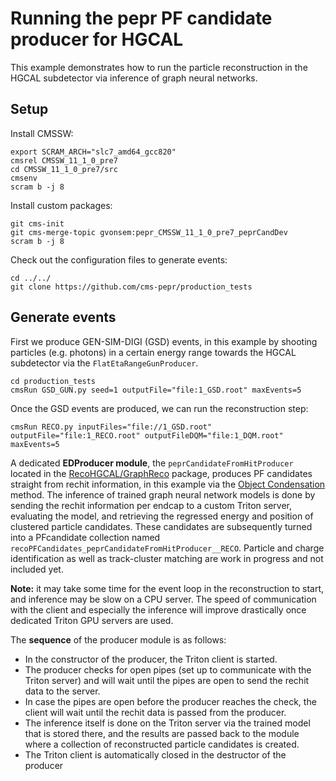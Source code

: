 # Running the pepr PF candidate producer for HGCAL

This example demonstrates how to run the particle reconstruction in the HGCAL subdetector via inference of graph neural networks. 

## Setup

Install CMSSW:
```
export SCRAM_ARCH="slc7_amd64_gcc820"
cmsrel CMSSW_11_1_0_pre7
cd CMSSW_11_1_0_pre7/src
cmsenv
scram b -j 8
```

Install custom packages: 
```
git cms-init
git cms-merge-topic gvonsem:pepr_CMSSW_11_1_0_pre7_peprCandDev
scram b -j 8
```

Check out the configuration files to generate events:
```
cd ../../
git clone https://github.com/cms-pepr/production_tests
```

## Generate events

First we produce GEN-SIM-DIGI (GSD) events, in this example by shooting particles (e.g. photons) 
in a certain energy range towards the HGCAL subdetector via the `FlatEtaRangeGunProducer`.
```
cd production_tests
cmsRun GSD_GUN.py seed=1 outputFile="file:1_GSD.root" maxEvents=5
```
Once the GSD events are produced, we can run the reconstruction step: 
```
cmsRun RECO.py inputFiles="file://1_GSD.root" outputFile="file:1_RECO.root" outputFileDQM="file:1_DQM.root" maxEvents=5
```
A dedicated **EDProducer module**, the `peprCandidateFromHitProducer` located 
in the [RecoHGCAL/GraphReco](https://github.com/gvonsem/cmssw/tree/pepr_CMSSW_11_1_0_pre7_peprCandDev/RecoHGCal/GraphReco) package, 
produces PF candidates straight from rechit information, in this example via the [Object Condensation](https://arxiv.org/abs/2002.03605v3) method. 
The inference of trained graph neural network models is done by sending the rechit information per endcap to a custom Triton server, evaluating the model, 
and retrieving the regressed energy and position of clustered particle candidates. 
These candidates are subsequently turned into a PFcandidate collection named `recoPFCandidates_peprCandidateFromHitProducer__RECO`. Particle and charge identification as well as track-cluster matching are work in progress and not included yet. 

**Note:** it may take some time for the event loop in the reconstruction to start, and inference may be slow on a CPU server. The speed of communication with the client and especially the inference will improve drastically once dedicated Triton GPU servers are used. 

The **sequence** of the producer module is as follows:
* In the constructor of the producer, the Triton client is started.
* The producer checks for open pipes (set up to communicate with the Triton server) and will wait until the pipes are open to send the rechit data to the server.
* In case the pipes are open before the producer reaches the check, the client will wait until the rechit data is passed from the producer.
* The inference itself is done on the Triton server via the trained model that is stored there, and the results are passed back to the module where a collection of reconstructed particle candidates is created.
* The Triton client is automatically closed in the destructor of the producer


